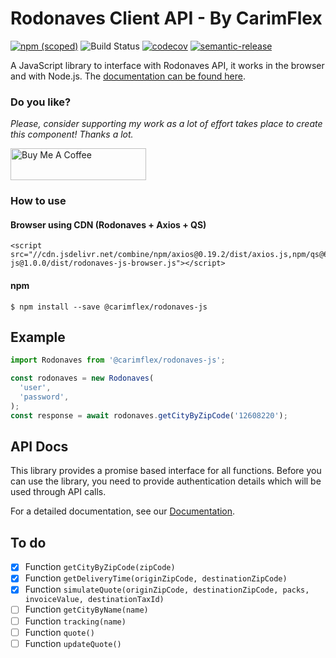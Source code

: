 # Rodonaves Client API - By CarimFlex

[![npm (scoped)](https://img.shields.io/npm/v/@carimflex/rodonaves-js.svg)](https://www.npmjs.com/package/@carimflex/rodonaves-js)
![Build Status](https://github.com/1carimflex/rodonaves-js/workflows/Test,%20build%20and%20deploy/badge.svg)
[![codecov](https://codecov.io/gh/1carimflex/rodonaves-js/branch/master/graph/badge.svg)](https://codecov.io/gh/1carimflex/rodonaves-js)
[![semantic-release](https://img.shields.io/badge/%20%20%F0%9F%93%A6%F0%9F%9A%80-semantic--release-e10079.svg)](https://github.com/semantic-release/semantic-release)

A JavaScript library to interface with Rodonaves API, it works in the browser and with Node.js. The [documentation can be found here](./DOCS).

### Do you like?
*Please, consider supporting my work as a lot of effort takes place to create this component! Thanks a lot.*

<a href="https://www.buymeacoffee.com/jonycelio" target="_blank"><img src="https://cdn.buymeacoffee.com/buttons/default-yellow.png" alt="Buy Me A Coffee" style="height: 51px !important;width: 217px !important;" ></a>


### How to use

#### Browser using CDN (Rodonaves + Axios + QS)
```
<script src="//cdn.jsdelivr.net/combine/npm/axios@0.19.2/dist/axios.js,npm/qs@6.9.3/dist/qs.js,npm/@carimflex/rodonaves-js@1.0.0/dist/rodonaves-js-browser.js"></script>
```

#### npm

```
$ npm install --save @carimflex/rodonaves-js
```

## Example

```js
import Rodonaves from '@carimflex/rodonaves-js';

const rodonaves = new Rodonaves(
  'user',
  'password',
);
const response = await rodonaves.getCityByZipCode('12608220');
```

## API Docs

This library provides a promise based interface for all functions. Before you
can use the library, you need to provide authentication details which will be
used through API calls.

For a detailed documentation, see our [Documentation](./DOCS.md).

## To do
- [x] Function `getCityByZipCode(zipCode)`
- [x] Function `getDeliveryTime(originZipCode, destinationZipCode)`  
- [x] Function `simulateQuote(originZipCode, destinationZipCode, packs, invoiceValue, destinationTaxId)`
- [ ] Function `getCityByName(name)`
- [ ] Function `tracking(name)`
- [ ] Function `quote()`
- [ ] Function `updateQuote()`